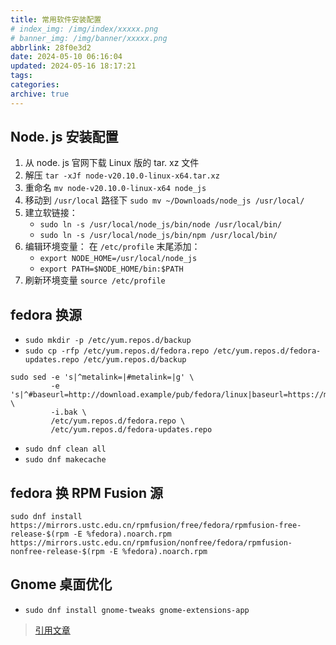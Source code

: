 ```yaml
---
title: 常用软件安装配置
# index_img: /img/index/xxxxx.png
# banner_img: /img/banner/xxxxx.png
abbrlink: 28f0e3d2
date: 2024-05-10 06:16:04
updated: 2024-05-16 18:17:21
tags:
categories:
archive: true
---
```

## Node. js 安装配置

1. 从 node. js 官网下载 Linux 版的 tar. xz 文件
2. 解压 `tar -xJf node-v20.10.0-linux-x64.tar.xz`
3. 重命名 `mv node-v20.10.0-linux-x64 node_js`
4. 移动到 `/usr/local` 路径下 `sudo mv ~/Downloads/node_js /usr/local/`
5. 建立软链接：
   - `sudo ln -s /usr/local/node_js/bin/node /usr/local/bin/`
   - `sudo ln -s /usr/local/node_js/bin/npm /usr/local/bin/`
6. 编辑环境变量：
   在 `/etc/profile` 末尾添加：
   - `export NODE_HOME=/usr/local/node_js`
   - `export PATH=$NODE_HOME/bin:$PATH`
7. 刷新环境变量 `source /etc/profile`

## fedora 换源

-  `sudo mkdir -p /etc/yum.repos.d/backup`
- `sudo cp -rfp /etc/yum.repos.d/fedora.repo /etc/yum.repos.d/fedora-updates.repo /etc/yum.repos.d/backup`

```shell
sudo sed -e 's|^metalink=|#metalink=|g' \
         -e 's|^#baseurl=http://download.example/pub/fedora/linux|baseurl=https://mirrors.ustc.edu.cn/fedora|g' \
         -i.bak \
         /etc/yum.repos.d/fedora.repo \
         /etc/yum.repos.d/fedora-updates.repo
```

- `sudo dnf clean all`
- `sudo dnf makecache`

## fedora 换 RPM Fusion 源

```shell
sudo dnf install https://mirrors.ustc.edu.cn/rpmfusion/free/fedora/rpmfusion-free-release-$(rpm -E %fedora).noarch.rpm https://mirrors.ustc.edu.cn/rpmfusion/nonfree/fedora/rpmfusion-nonfree-release-$(rpm -E %fedora).noarch.rpm
```

## Gnome 桌面优化

- `sudo dnf install gnome-tweaks gnome-extensions-app`

> [引用文章](https://fjqz177.top/posts/9/)

